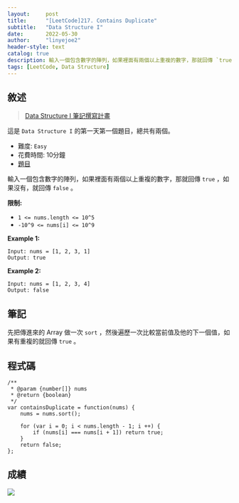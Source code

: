 ```yaml
---
layout:     post
title:      "[LeetCode]217. Contains Duplicate"
subtitle:   "Data Structure I"
date:       2022-05-30
author:     "linyejoe2"
header-style: text
catalog: true
description: 輸入一個包含數字的陣列，如果裡面有兩個以上重複的數字，那就回傳 `true`
tags: [LeetCode, Data Structure]
---
```


## 敘述

>[Data Structure I 筆記撰寫計畫](https://linyejoe2.github.io/2022/05/30/leetcode/Data%20Structure/Data%20Structure%20I/Starting_write_Data_Structure_I_note/)

這是 `Data Structure I` 的第一天第一個題目，總共有兩個。

+ 難度: `Easy`
+ 花費時間: 10分鐘
+ [題目](https://leetcode.com/problems/contains-duplicate/)

輸入一個包含數字的陣列，如果裡面有兩個以上重複的數字，那就回傳 `true` ，如果沒有，就回傳 `false` 。

**限制:**

-  `1 <= nums.length <= 10^5`
-  `-10^9 <= nums[i] <= 10^9`

**Example 1:**

```=
Input: nums = [1, 2, 3, 1]
Output: true
```

**Example 2:**

```=
Input: nums = [1, 2, 3, 4]
Output: false
```

## 筆記

先把傳進來的 Array 做一次 `sort` ，然後遍歷一次比較當前值及他的下一個值，如果有重複的就回傳 `true` 。

## 程式碼

```js=
/**
 * @param {number[]} nums
 * @return {boolean}
 */
var containsDuplicate = function(nums) {
    nums = nums.sort();
    
    for (var i = 0; i < nums.length - 1; i ++) {
        if (nums[i] === nums[i + 1]) return true;
    }
    return false;
};
```

## 成績

![](https://i.imgur.com/8lxJDsJ.png)

<!-- ##### 參考資料 -->